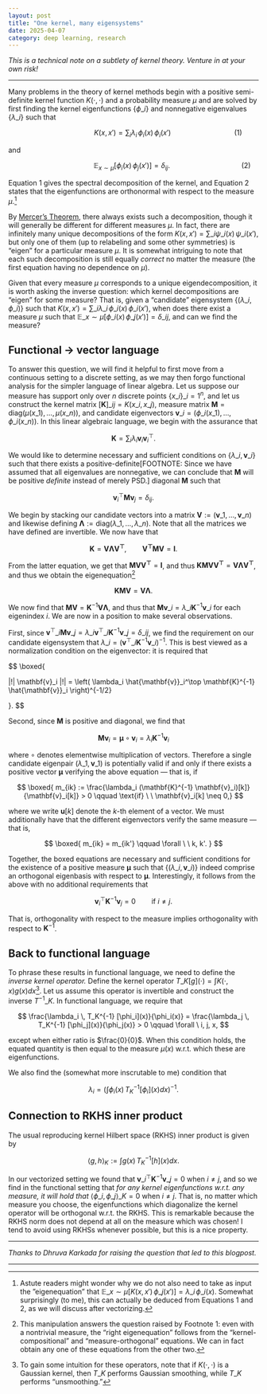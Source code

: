 ```yaml
---
layout: post
title: "One kernel, many eigensystems"
date: 2025-04-07
category: deep learning, research
---
```


*This is a technical note on a subtlety of kernel theory. Venture in at your own risk!*

***

Many problems in the theory of kernel methods begin with a positive semi-definite kernel function $K(\cdot, \cdot)$ and a probability measure $\mu$ and are solved by first finding the kernel eigenfunctions $\{\phi\_i\}$ and nonnegative eigenvalues $\{\lambda\_i\}$ such that

$$
\ \ \ \qquad\qquad \qquad\qquad K(x,x') = \sum_i \lambda_i \, \phi_i(x) \, \phi_i(x') \qquad\qquad \qquad\qquad (1)
$$

and

$$
\qquad\qquad \qquad\qquad\quad \ \ \ \mathbb{E}_{x \sim \mu}[\phi_i(x) \, \phi_j(x')] = \delta_{ij}. \qquad\qquad \qquad\qquad\quad (2)
$$

Equation 1 gives the spectral decomposition of the kernel, and Equation 2 states that the eigenfunctions are orthonormal with respect to the measure $\mu$.[^1]

[^1]: Astute readers might wonder why we do not also need to take as input the ”eigenequation” that $\mathbb{E}\_{x \sim \mu}[K(x, x') \, \phi\_j(x')] = \lambda\_i \, \phi\_i(x).$ Somewhat surprisingly (to me), this can actually be deduced from Equations 1 and 2, as we will discuss after vectorizing.

By [Mercer’s Theorem](https://en.wikipedia.org/wiki/Mercer%27s_theorem), there always exists such a decomposition, though it will generally be different for different measures $\mu$. In fact, there are infinitely many unique decompositions of the form $K(x,x') = \sum\_i \psi\_i(x) \, \psi\_i(x')$, but only one of them (up to relabeling and some other symmetries) is “eigen” for a particular measure $\mu$. It is somewhat intriguing to note that each such decomposition is still equally *correct* no matter the measure (the first equation having no dependence on $\mu$).

Given that every measure $\mu$ corresponds to a unique eigendecomposition, it is worth asking the inverse question: which kernel decompositions are “eigen” for some measure? That is, given a “candidate” eigensystem $\{(\lambda\_i, \phi\_i)\}$ such that $K(x,x') = \sum\_i \lambda\_i \, \phi\_i(x) \, \phi\_i(x')$, when does there exist a measure $\mu$ such that $\mathbb{E}\_{x \sim \mu}[\phi\_i(x) \, \phi\_j(x')] = \delta\_{ij}$, and can we find the measure?

## Functional $\rightarrow$ vector language

To answer this question, we will find it helpful to first move from a continuous setting to a discrete setting, as we may then forgo functional analysis for the simpler language of linear algebra. Let us suppose our measure has support only over $n$ discrete points $\{x\_i\}\_{i=1}^n$, and let us construct the kernel matrix $[\mathbf{K}]\_{ij} = K(x\_i, x\_j)$, measure matrix $\mathbf{M} = \mathrm{diag}(\mu(x\_1), \ldots, \mu(x\_n))$, and candidate eigenvectors $\mathbf{v}\_i = (\phi\_i(x\_1), \ldots, \phi\_i(x\_n))$. In this linear algebraic language, we begin with the assurance that

$$
\mathbf{K} = \sum_i \lambda_i \mathbf{v}_i \mathbf{v}_i^\top.
$$

We would like to determine necessary and sufficient conditions on $\{\lambda\_i, \mathbf{v}\_i\}$ such that there exists a positive-definite[FOOTNOTE: Since we have assumed that all eigenvalues are nonnegative, we can conclude that $\mathbf{M}$ will be positive *definite* instead of merely PSD.] diagonal $\mathbf{M}$ such that

$$
\mathbf{v}_i^{\top} \mathbf{M} \mathbf{v}_j = \delta_{ij}.
$$

We begin by stacking our candidate vectors into a matrix $\mathbf{V} := (\mathbf{v}\_1, \ldots, \mathbf{v}\_n)$ and likewise defining $\boldsymbol{\Lambda} := \mathrm{diag}(\lambda\_1, \ldots, \lambda\_n)$. Note that all the matrices we have defined are invertible. We now have that

$$
\mathbf{K} = \mathbf{V \Lambda V^\top}, \qquad \mathbf{V^\top M V} = \mathbf{I}.
$$

From the latter equation, we get that $\mathbf{M V V^\top} = \mathbf{I}$, and thus $\mathbf{K M V V^\top} = \mathbf{V \Lambda V^\top}$, and thus we obtain the eigenequation[^2]

[^2]: This manipulation answers the question raised by Footnote 1: even with a nontrivial measure, the “right eigenequation” follows from the “kernel-compositional” and “measure-orthogonal” equations. We can in fact obtain any one of these equations from the other two.

$$
\mathbf{K M V} = \mathbf{V \Lambda}.
$$

We now find that $\mathbf{M V} = \mathbf{K}^{-1}\mathbf{V \Lambda}$, and thus that $\mathbf{M v}\_i = \lambda\_i \mathbf{K}^{-1} \mathbf{v}\_i$ for each eigenindex $i$. We are now in a position to make several observations.

First, since $\mathbf{v}^\top\_i \mathbf{M v}\_j = \lambda\_i \mathbf{v}^\top\_i \mathbf{K}^{-1} \mathbf{v}\_j = \delta\_{ij}$, we find the requirement on our candidate eigensystem that $\lambda\_i = \left( \mathbf{v}^\top\_i \mathbf{K}^{-1} \mathbf{v}\_i \right)^{-1}$. This is best viewed as a normalization condition on the eigenvector: it is required that

$$
\boxed{

|\!| \mathbf{v}_i |\!| = \left( \lambda_i \hat{\mathbf{v}}_i^\top \mathbf{K}^{-1} \hat{\mathbf{v}}_i  \right)^{-1/2}

}.
$$

Second, since $\mathbf{M}$ is positive and diagonal, we find that

$$
\mathbf{M v}_i = \mathbf{\mu} \circ \mathbf{v}_i = \lambda_i \mathbf{K}^{-1} \mathbf{v}_i
$$

where $\circ$ denotes elementwise multiplication of vectors. Therefore a single candidate eigenpair $(\lambda\_1, \mathbf{v}\_1)$ is potentially valid if and only if there exists a positive vector $\mathbf{\mu}$ verifying the above equation — that is, if

$$
\boxed{
m_{ik} := \frac{\lambda_i (\mathbf{K}^{-1} \mathbf{v}_i)[k]}{\mathbf{v}_i[k]} > 0
\qquad \text{if} \ \  \mathbf{v}_i[k] \neq 0,}
$$

where we write $\mathbf{u}[k]$ denote the $k$-th element of a vector. We must additionally have that the different eigenvectors verify the same measure — that is,

$$
\boxed{
m_{ik} = m_{ik'}
\qquad
\forall
\ \
k, k'.
}
$$

Together, the boxed equations are necessary and sufficient conditions for the existence of a positive measure $\mathbf{\mu}$ such that $\{(\lambda\_i, \mathbf{v}\_i)\}$ indeed comprise an orthogonal eigenbasis with respect to $\mathbf{\mu}$. Interestingly, it follows from the above with no additional requirements that

$$
\mathbf{v}_i^\top \mathbf{K}^{-1} \mathbf{v}_j = 0 \qquad \mathrm{if} \ i \neq j.
$$

That is, orthogonality with respect to the measure implies orthogonality with respect to $\mathbf{K}^{-1}$.

## Back to functional language

To phrase these results in functional language, we need to define the *inverse kernel operator.* Define the kernel operator $T\_K[g](\cdot) = \int K(\cdot, x) g(x) dx$[^3]. Let us assume this operator is invertible and construct the inverse $T^{-1}\_K$. In functional language, we require that

[^3]: To gain some intuition for these operators, note that if $K(\cdot, \cdot)$ is a Gaussian kernel, then $T\_K$ performs Gaussian smoothing, while $T\_K$ performs “unsmoothing.”

$$
\frac{\lambda_i \, T_K^{-1} [\phi_i](x)}{\phi_i(x)} = \frac{\lambda_j \, T_K^{-1} [\phi_j](x)}{\phi_j(x)} > 0
\qquad \forall \ i, j, x,
$$

except when either ratio is $\frac{0}{0}$. When this condition holds, the equated quantity is then equal to the measure $\mu(x)$ w.r.t. which these are eigenfunctions.

We also find the (somewhat more inscrutable to me) condition that

$$
\lambda_i = \left(\int \phi_i(x) \, T_K^{-1} [\phi_i](x) dx\right)^{-1}.
$$

## Connection to RKHS inner product

The usual reproducing kernel Hilbert space (RKHS) inner product is given by

$$
\langle g, h \rangle_K := \int g(x) \, T_K^{-1}[h](x) dx.
$$

In our vectorized setting we found that $\mathbf{v}\_i^\top \mathbf{K}^{-1} \mathbf{v}\_j = 0$ when $i \neq j$, and so we find in the functional setting that *for any kernel eigenfunctions w.r.t. any measure, it will hold that* $\langle \phi\_i, \phi\_j \rangle\_K = 0$ when $i \neq j$. That is, no matter which measure you choose, the eigenfunctions which diagonalize the kernel operator will be orthogonal w.r.t. the RKHS. This is remarkable because the RKHS norm does not depend at all on the measure which was chosen! I tend to avoid using RKHSs whenever possible, but this is a nice property.


***
*Thanks to Dhruva Karkada for raising the question that led to this blogpost.*

***
